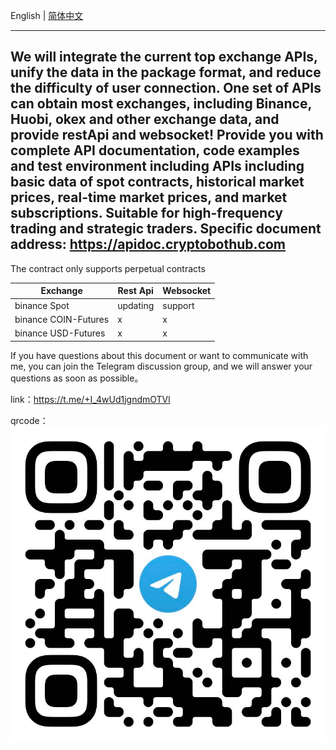 English | [简体中文](./README.zh-CN.md)

---
We will integrate the current top exchange APIs, unify the data in the package format, and reduce the difficulty of user connection. One set of APIs can obtain most exchanges, including Binance, Huobi, okex and other exchange data, and provide restApi and websocket!
Provide you with complete API documentation, code examples and test environment including APIs including basic data of spot contracts, historical market prices, real-time market prices, and market subscriptions. Suitable for high-frequency trading and strategic traders. Specific document address: https://apidoc.cryptobothub.com
---

The contract only supports perpetual contracts

Exchange         |           Rest Api          |               Websocket
------------------------------ | ----------------------|-------------- 
binance Spot                    | updating |support
binance COIN-Futures          | x |x
binance USD-Futures          | x |x

If you have questions about this document or want to communicate with me, you can join the Telegram discussion group, and we will answer your questions as soon as possible。

link：https://t.me/+I_4wUd1jgndmOTVl

qrcode：![Telegram.png](Telegram.png)